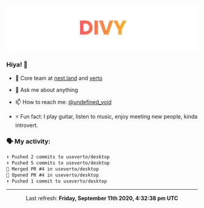 
![](https://github.com/divy-work/divy-work/raw/master/assets/divy.png)

### Hiya! 👋

- 🔭 Core team at [nest.land](https://github.com/nestdotland/nest.land) and [verto](https://github.com/useverto/verto)

- 💬 Ask me about anything

- 📫 How to reach me: [@undefined_void](https://instagram.com/divy.exe)

- ⚡ Fun fact: I play guitar, listen to music, enjoy meeting new people, kinda introvert.

### 🗣 My activity:

```
⬆️ Pushed 2 commits to useverto/desktop
⬆️ Pushed 5 commits to useverto/desktop
🎉 Merged PR #4 in useverto/desktop
💪 Opened PR #4 in useverto/desktop
⬆️ Pushed 1 commit to useverto/desktop
```

------------
<p align="center">Last refresh: <b>Friday, September 11th 2020, 4:32:38 pm UTC</b></p>
